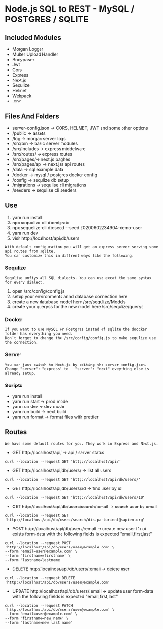 
# Node.js SQL to REST - MySQL / POSTGRES / SQLITE


## Included Modules

- Morgan Logger
- Multer Upload Handler
- Bodypaser
- Jwt
- Cors
- Express
- Next.js
- Sequlize
- Helmet
- Webpack
- .env

## Files And Folders

- server-config.json -> CORS, HELMET, JWT and some other options
- /public -> assets
- /log -> morgan server logs
- /src/bin -> basic server modules
- /src/includes -> express middelware
- /src/routes/ -> express routes
- /src/pages/-> next.js paghes
- /src/pages/api -> next.jss api routes
- /data -> sql example data
- /docker -> mysql / postgres docker config
- /config -> sequlize db setup
- /migrations -> sequlise cli migrations
- /seeders -> sequlise cli seeders

## Use

1. yarn run install
2. npx sequelize-cli db:migrate
3. npx sequelize-cli db:seed --seed 20200602234904-demo-user
4. yarn run dev
5. visit http://localhost/api/db/users

```
With default configuration you will get an express server serving some api routes from sqlite.
You can customize this in diffrent ways like the following.
```

### Sequlize
```
Sequlize unfiys all SQL dialects. You can use excat the same syntax for every dialect. 
```
1. open /src/config/config.js
2. setup your environments annd database connection here
3. create a new database model here /src/sequlize/Models 
4. create your queryss for the new model here /src/sequlize/querys

### Docker
```
If you want to use MySQL or Postgres instad of sqlite the doocker folder has everything you need.
Don´t forget to change the /src/config/config.js to make sequlize use the connection.
```

### Server
```
You can just switch to Next.js by editing the server-config.json.
Change "server": "express" to   "server": "next" eveything else is already setup.
```

### Scripts

- yarn run install
- yarn run start -> prod mode
- yarn run dev -> dev mode 
- yarn run build -> next build
- yarn run format -> format files with prettier


## Routes
```
We have some default routes for you. They work in Express and Next.js.
```
- GET http://localhost/api/ -> api / server status
```
curl --location --request GET 'http://localhost/api/'
```
- GET http://localhost/api/db/users/ -> list all users
```
curl --location --request GET 'http://localhost/api/db/users/'
```
- GET http://localhost/api/db/users/:id -> find user by id
```
curl --location --request GET 'http://localhost/api/db/users/10'
```
- GET http://localhost/api/db/users/search/:email -> search user by email
```
curl --location --request GET 'http://localhost/api/db/users/search/dis.parturient@sapien.org'
```

- POST http://localhost/api/db/users/:email -> create new user if not exists form-data with the following fields is expected "email,first,last"
```
curl --location --request POST 'http://localhost/api/db/users/user@example.com' \
--form 'email=user@example.com' \
--form 'firstname=firstname' \
--form 'lastname=lastname'
```
- DELETE http://localhost/api/db/users/:email -> delete user 
```
curl --location --request DELETE 'http://localhost/api/db/users/user@example.com'
```

- UPDATE http://localhost/api/db/users/:email -> update user form-data with the following fields is expected "email,first,last"
```
curl --location --request PATCH 'http://localhost/api/db/users/user@example.com' \
--form 'email=user@example.com' \
--form 'firstname=new name' \
--form 'lastname=new last name'
```
